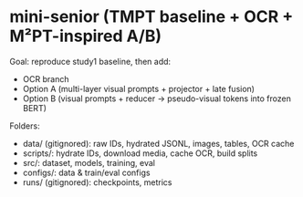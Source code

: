 ﻿# mini-senior (TMPT baseline + OCR + M²PT-inspired A/B)

Goal: reproduce study1 baseline, then add:
- OCR branch
- Option A (multi-layer visual prompts + projector + late fusion)
- Option B (visual prompts + reducer → pseudo-visual tokens into frozen BERT)

Folders:
- data/ (gitignored): raw IDs, hydrated JSONL, images, tables, OCR cache
- scripts/: hydrate IDs, download media, cache OCR, build splits
- src/: dataset, models, training, eval
- configs/: data & train/eval configs
- runs/ (gitignored): checkpoints, metrics
